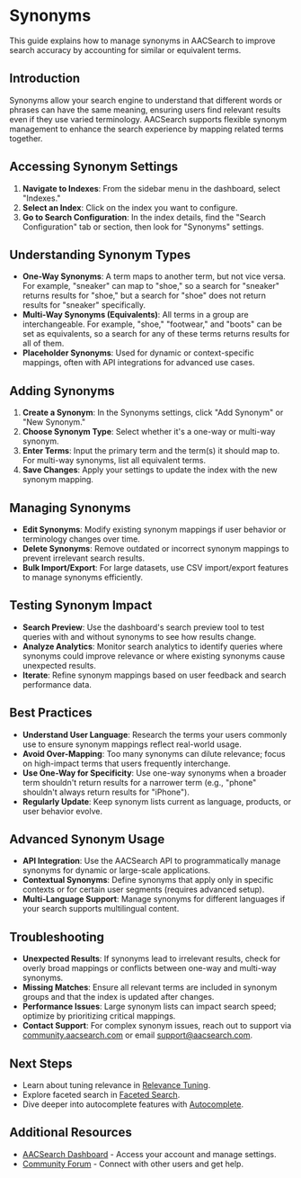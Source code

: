 # Synonyms

This guide explains how to manage synonyms in AACSearch to improve search accuracy by accounting for similar or equivalent terms.

## Introduction

Synonyms allow your search engine to understand that different words or phrases can have the same meaning, ensuring users find relevant results even if they use varied terminology. AACSearch supports flexible synonym management to enhance the search experience by mapping related terms together.

## Accessing Synonym Settings

1. **Navigate to Indexes**: From the sidebar menu in the dashboard, select "Indexes."
2. **Select an Index**: Click on the index you want to configure.
3. **Go to Search Configuration**: In the index details, find the "Search Configuration" tab or section, then look for "Synonyms" settings.

## Understanding Synonym Types

- **One-Way Synonyms**: A term maps to another term, but not vice versa. For example, "sneaker" can map to "shoe," so a search for "sneaker" returns results for "shoe," but a search for "shoe" does not return results for "sneaker" specifically.
- **Multi-Way Synonyms (Equivalents)**: All terms in a group are interchangeable. For example, "shoe," "footwear," and "boots" can be set as equivalents, so a search for any of these terms returns results for all of them.
- **Placeholder Synonyms**: Used for dynamic or context-specific mappings, often with API integrations for advanced use cases.

## Adding Synonyms

1. **Create a Synonym**: In the Synonyms settings, click "Add Synonym" or "New Synonym."
2. **Choose Synonym Type**: Select whether it's a one-way or multi-way synonym.
3. **Enter Terms**: Input the primary term and the term(s) it should map to. For multi-way synonyms, list all equivalent terms.
4. **Save Changes**: Apply your settings to update the index with the new synonym mapping.

## Managing Synonyms

- **Edit Synonyms**: Modify existing synonym mappings if user behavior or terminology changes over time.
- **Delete Synonyms**: Remove outdated or incorrect synonym mappings to prevent irrelevant search results.
- **Bulk Import/Export**: For large datasets, use CSV import/export features to manage synonyms efficiently.

## Testing Synonym Impact

- **Search Preview**: Use the dashboard's search preview tool to test queries with and without synonyms to see how results change.
- **Analyze Analytics**: Monitor search analytics to identify queries where synonyms could improve relevance or where existing synonyms cause unexpected results.
- **Iterate**: Refine synonym mappings based on user feedback and search performance data.

## Best Practices

- **Understand User Language**: Research the terms your users commonly use to ensure synonym mappings reflect real-world usage.
- **Avoid Over-Mapping**: Too many synonyms can dilute relevance; focus on high-impact terms that users frequently interchange.
- **Use One-Way for Specificity**: Use one-way synonyms when a broader term shouldn't return results for a narrower term (e.g., "phone" shouldn't always return results for "iPhone").
- **Regularly Update**: Keep synonym lists current as language, products, or user behavior evolve.

## Advanced Synonym Usage

- **API Integration**: Use the AACSearch API to programmatically manage synonyms for dynamic or large-scale applications.
- **Contextual Synonyms**: Define synonyms that apply only in specific contexts or for certain user segments (requires advanced setup).
- **Multi-Language Support**: Manage synonyms for different languages if your search supports multilingual content.

## Troubleshooting

- **Unexpected Results**: If synonyms lead to irrelevant results, check for overly broad mappings or conflicts between one-way and multi-way synonyms.
- **Missing Matches**: Ensure all relevant terms are included in synonym groups and that the index is updated after changes.
- **Performance Issues**: Large synonym lists can impact search speed; optimize by prioritizing critical mappings.
- **Contact Support**: For complex synonym issues, reach out to support via [community.aacsearch.com](https://community.aacsearch.com) or email support@aacsearch.com.

## Next Steps

- Learn about tuning relevance in [Relevance Tuning](../search/relevance.md).
- Explore faceted search in [Faceted Search](../search/facets.md).
- Dive deeper into autocomplete features with [Autocomplete](../search/autocomplete.md).

## Additional Resources

- [AACSearch Dashboard](https://dashboard.aacsearch.com) - Access your account and manage settings.
- [Community Forum](https://community.aacsearch.com) - Connect with other users and get help.
